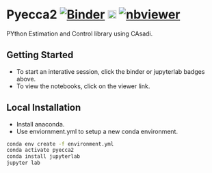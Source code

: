 # Pyecca2 [![Binder](https://mybinder.org/badge_logo.svg)](https://mybinder.org/v2/gh/jgoppert/pyecca2/master) [<img src="https://jupyter.org/assets/main-logo.svg" height="20" title="JupyterLab">](https://mybinder.org/v2/gh/jgoppert/pyecca2/master?urlpath=lab) [![nbviewer](https://img.shields.io/badge/view%20on-nbviewer-brightgreen.svg)](http://nbviewer.jupyter.org/github/jgoppert/pyecca2/tree/master)

PYthon Estimation and Control library using CAsadi.

## Getting Started

* To start an interative session, click the binder or jupyterlab badges above.
* To view the notebooks, click on the viewer link.

## Local Installation

* Install anaconda.
* Use enviornment.yml to setup a new conda environment.

```bash
conda env create -f environment.yml
conda activate pyecca2
conda install jupyterlab
jupyter lab
```

